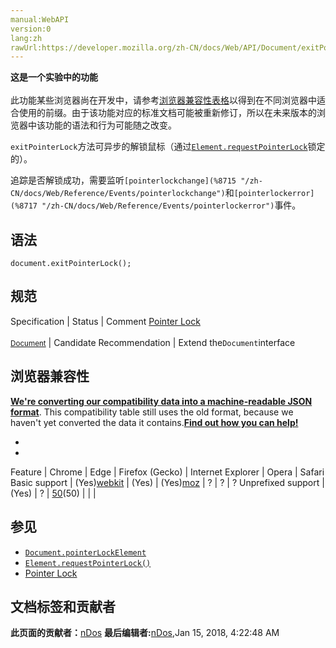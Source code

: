```yaml
---
manual:WebAPI
version:0
lang:zh
rawUrl:https://developer.mozilla.org/zh-CN/docs/Web/API/Document/exitPointerLock
---
```






**这是一个实验中的功能**<br></br>此功能某些浏览器尚在开发中，请参考[浏览器兼容性表格](%26024 "")以得到在不同浏览器中适合使用的前缀。由于该功能对应的标准文档可能被重新修订，所以在未来版本的浏览器中该功能的语法和行为可能随之改变。




`exitPointerLock`方法可异步的解锁鼠标（通过[`Element.requestPointerLock`](%10254 "此页面仍未被本地化, 期待您的翻译!")锁定的）。



追踪是否解锁成功，需要监听`[pointerlockchange](%8715 "/zh-CN/docs/Web/Reference/Events/pointerlockchange")`和`[pointerlockerror](%8717 "/zh-CN/docs/Web/Reference/Events/pointerlockerror")`事件。


## 语法<a name="Syntax"></a>

```
document.exitPointerLock();
```

## 规范<a name="规范"></a>
Specification | Status | Comment 
[Pointer Lock<br></br><small>Document</small>](%25815 "") | Candidate Recommendation | Extend the`Document`interface 


## 浏览器兼容性<a name="Browser_compatibility"></a>


**[We&#39;re converting our compatibility data into a machine-readable JSON format](%3344 "")**. This compatibility table still uses the old format, because we haven&#39;t yet converted the data it contains.**[Find out how you can help!](%3392 "")**


* 
* 
Feature | Chrome | Edge | Firefox (Gecko) | Internet Explorer | Opera | Safari 
Basic support | (Yes)[webkit](%3568 "The name of this feature is prefixed with 'webkit' as this browser considers it experimental") | (Yes) | (Yes)[moz](%3568 "The name of this feature is prefixed with 'moz' as this browser considers it experimental") | ? | ? | ? 
Unprefixed support | (Yes) | ? | [50](%6835 "Released on 2016-11-08.")(50) |  |  |  




## 参见<a name="参见"></a>

* [`Document.pointerLockElement`](%25813 "pointerLockElement 特性规定了如在鼠标事件中当目标被锁定时的元素集和。如果指针处于锁定等待中、指针没有被锁定，或者目标在另外一个文档中这几种情况，返回的值null。")
* [`Element.requestPointerLock()`](%10254 "此页面仍未被本地化, 期待您的翻译!")
* [Pointer Lock](%25816 "")



## 文档标签和贡献者
**此页面的贡献者：**[nDos](%5136 "")
**最后编辑者:**[nDos](%5136 ""),<time>Jan 15, 2018, 4:22:48 AM</time>


